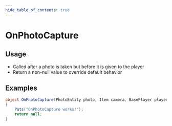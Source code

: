 ```yaml
---
hide_table_of_contents: true
---
```


# OnPhotoCapture

## Usage

* Called after a photo is taken but before it is given to the player
* Return a non-null value to override default behavior

## Examples

```csharp title=""
object OnPhotoCapture(PhotoEntity photo, Item camera, BasePlayer player, byte[] photoData)
{
    Puts("OnPhotoCapture works!");
    return null;
}
```
